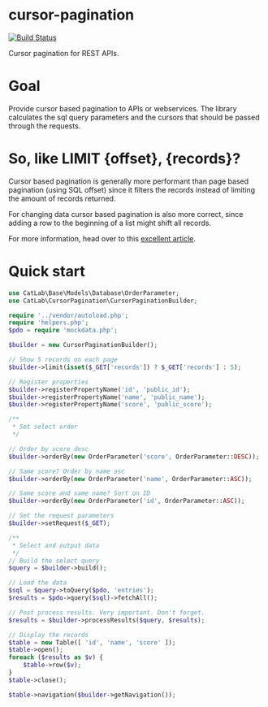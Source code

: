 # cursor-pagination
[![Build Status](https://travis-ci.org/CatLabInteractive/cursor-pagination.svg?branch=master)](https://travis-ci.org/CatLabInteractive/cursor-pagination)

Cursor pagination for REST APIs.

Goal
====
Provide cursor based pagination to APIs or webservices. The library
calculates the sql query parameters and the cursors that should be 
passed through the requests.

So, like LIMIT {offset}, {records}?
===================================
Cursor based pagination is generally more performant than page based 
pagination (using SQL offset) since it filters the records instead 
of limiting the amount of records returned.

For changing data cursor based pagination is also more correct, since 
adding a row to the beginning of a list might shift all records.

For more information, head over to this [excellent article](https://www.sitepoint.com/paginating-real-time-data-cursor-based-pagination/).

Quick start
===========
```php
use CatLab\Base\Models\Database\OrderParameter;
use CatLab\CursorPagination\CursorPaginationBuilder;

require '../vendor/autoload.php';
require 'helpers.php';
$pdo = require 'mockdata.php';

$builder = new CursorPaginationBuilder();

// Show 5 records on each page
$builder->limit(isset($_GET['records']) ? $_GET['records'] : 5);

// Register properties
$builder->registerPropertyName('id', 'public_id');
$builder->registerPropertyName('name', 'public_name');
$builder->registerPropertyName('score', 'public_score');

/**
 * Set select order
 */

// Order by score desc
$builder->orderBy(new OrderParameter('score', OrderParameter::DESC));

// Same score? Order by name asc
$builder->orderBy(new OrderParameter('name', OrderParameter::ASC));

// Same score and same name? Sort on ID
$builder->orderBy(new OrderParameter('id', OrderParameter::ASC));

// Set the request parameters
$builder->setRequest($_GET);

/**
 * Select and output data
 */
// Build the select query
$query = $builder->build();

// Load the data
$sql = $query->toQuery($pdo, 'entries');
$results = $pdo->query($sql)->fetchAll();

// Post process results. Very important. Don't forget.
$results = $builder->processResults($query, $results);

// Display the records
$table = new Table([ 'id', 'name', 'score' ]);
$table->open();
foreach ($results as $v) {
    $table->row($v);
}
$table->close();

$table->navigation($builder->getNavigation());
```